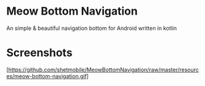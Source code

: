 # Meow Bottom Navigation
An simple & beautiful navigation bottom for Android written in kotlin

# Screenshots
[https://github.com/shetmobile/MeowBottomNavigation/raw/master/resources/meow-bottom-navigation.gif]